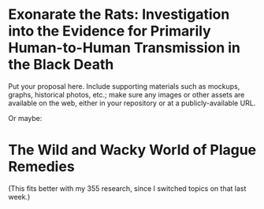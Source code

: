 # Exonarate the Rats: Investigation into the Evidence for Primarily Human-to-Human Transmission in the Black Death

Put your proposal here. Include supporting materials such as mockups, graphs, historical photos, etc.; make sure any images or other assets are available on the web, either in your repository or at a publicly-available URL.  

Or maybe:
# The Wild and Wacky World of Plague Remedies

(This fits better with my 355 research, since I switched topics on that last week.)